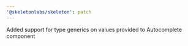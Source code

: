 ```yaml
---
'@skeletonlabs/skeleton': patch
---
```


Added support for type generics on values provided to Autocomplete component
